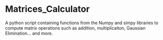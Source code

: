 # Matrices_Calculator
A python script containing functions from the Numpy and simpy libraries to compute matrix operations such as addition, multiplicaiton, Gaussian Elimination... and more.
